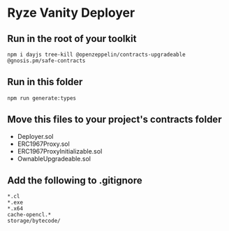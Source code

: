 # Ryze Vanity Deployer

## Run in the root of your toolkit
```npm i dayjs tree-kill @openzeppelin/contracts-upgradeable @gnosis.pm/safe-contracts```

## Run in this folder
```npm run generate:types```

## Move this files to your project's contracts folder
- Deployer.sol 
- ERC1967Proxy.sol 
- ERC1967ProxyInitializable.sol 
- OwnableUpgradeable.sol 

## Add the following to .gitignore
```
*.cl
*.exe
*.x64
cache-opencl.*
storage/bytecode/
```
